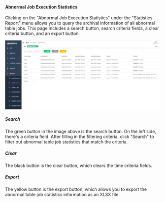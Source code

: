 #### Abnormal Job Execution Statistics

Clicking on the "Abnormal Job Execution Statistics" under the "Statistics Report" menu allows you to query the archival information of all abnormal table jobs. This page includes a search button, search criteria fields, a clear criteria button, and an export button.

![image-20230621111904900](../../../images/whaleal-data-images/image-20230621111904900.png)

##### Search

The green button in the image above is the search button. On the left side, there's a criteria field. After filling in the filtering criteria, click "Search" to filter out abnormal table job statistics that match the criteria.

##### Clear

The black button is the clear button, which clears the time criteria fields.

##### Export

The yellow button is the export button, which allows you to export the abnormal table job statistics information as an XLSX file.
